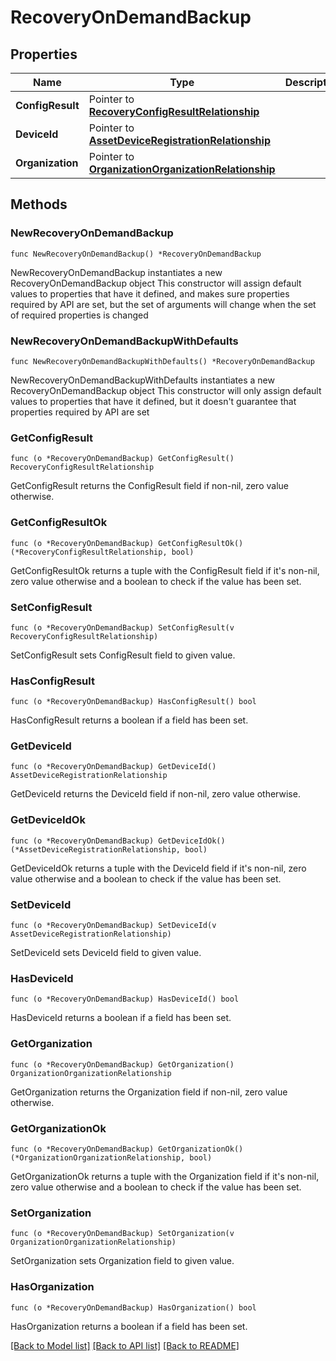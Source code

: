 # RecoveryOnDemandBackup

## Properties

Name | Type | Description | Notes
------------ | ------------- | ------------- | -------------
**ConfigResult** | Pointer to [**RecoveryConfigResultRelationship**](recovery.ConfigResult.Relationship.md) |  | [optional] 
**DeviceId** | Pointer to [**AssetDeviceRegistrationRelationship**](asset.DeviceRegistration.Relationship.md) |  | [optional] 
**Organization** | Pointer to [**OrganizationOrganizationRelationship**](organization.Organization.Relationship.md) |  | [optional] 

## Methods

### NewRecoveryOnDemandBackup

`func NewRecoveryOnDemandBackup() *RecoveryOnDemandBackup`

NewRecoveryOnDemandBackup instantiates a new RecoveryOnDemandBackup object
This constructor will assign default values to properties that have it defined,
and makes sure properties required by API are set, but the set of arguments
will change when the set of required properties is changed

### NewRecoveryOnDemandBackupWithDefaults

`func NewRecoveryOnDemandBackupWithDefaults() *RecoveryOnDemandBackup`

NewRecoveryOnDemandBackupWithDefaults instantiates a new RecoveryOnDemandBackup object
This constructor will only assign default values to properties that have it defined,
but it doesn't guarantee that properties required by API are set

### GetConfigResult

`func (o *RecoveryOnDemandBackup) GetConfigResult() RecoveryConfigResultRelationship`

GetConfigResult returns the ConfigResult field if non-nil, zero value otherwise.

### GetConfigResultOk

`func (o *RecoveryOnDemandBackup) GetConfigResultOk() (*RecoveryConfigResultRelationship, bool)`

GetConfigResultOk returns a tuple with the ConfigResult field if it's non-nil, zero value otherwise
and a boolean to check if the value has been set.

### SetConfigResult

`func (o *RecoveryOnDemandBackup) SetConfigResult(v RecoveryConfigResultRelationship)`

SetConfigResult sets ConfigResult field to given value.

### HasConfigResult

`func (o *RecoveryOnDemandBackup) HasConfigResult() bool`

HasConfigResult returns a boolean if a field has been set.

### GetDeviceId

`func (o *RecoveryOnDemandBackup) GetDeviceId() AssetDeviceRegistrationRelationship`

GetDeviceId returns the DeviceId field if non-nil, zero value otherwise.

### GetDeviceIdOk

`func (o *RecoveryOnDemandBackup) GetDeviceIdOk() (*AssetDeviceRegistrationRelationship, bool)`

GetDeviceIdOk returns a tuple with the DeviceId field if it's non-nil, zero value otherwise
and a boolean to check if the value has been set.

### SetDeviceId

`func (o *RecoveryOnDemandBackup) SetDeviceId(v AssetDeviceRegistrationRelationship)`

SetDeviceId sets DeviceId field to given value.

### HasDeviceId

`func (o *RecoveryOnDemandBackup) HasDeviceId() bool`

HasDeviceId returns a boolean if a field has been set.

### GetOrganization

`func (o *RecoveryOnDemandBackup) GetOrganization() OrganizationOrganizationRelationship`

GetOrganization returns the Organization field if non-nil, zero value otherwise.

### GetOrganizationOk

`func (o *RecoveryOnDemandBackup) GetOrganizationOk() (*OrganizationOrganizationRelationship, bool)`

GetOrganizationOk returns a tuple with the Organization field if it's non-nil, zero value otherwise
and a boolean to check if the value has been set.

### SetOrganization

`func (o *RecoveryOnDemandBackup) SetOrganization(v OrganizationOrganizationRelationship)`

SetOrganization sets Organization field to given value.

### HasOrganization

`func (o *RecoveryOnDemandBackup) HasOrganization() bool`

HasOrganization returns a boolean if a field has been set.


[[Back to Model list]](../README.md#documentation-for-models) [[Back to API list]](../README.md#documentation-for-api-endpoints) [[Back to README]](../README.md)


